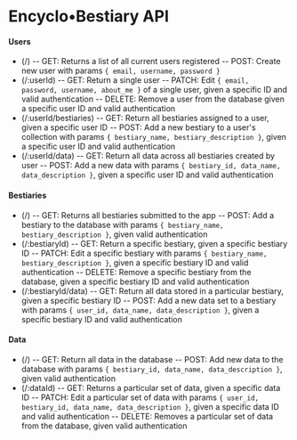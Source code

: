 # Encyclo•Bestiary API

#### Users
- (/)
  -- GET: Returns a list of all current users registered
  -- POST: Create new user with params `{ email, username, password }`
- (/:userId)
  -- GET: Return a single user
  -- PATCH: Edit `{ email, password, username, about_me }` of a single user, given a specific ID and valid authentication
  -- DELETE: Remove a user from the database given a specific user ID and valid authentication
- (/:userId/bestiaries)
  -- GET: Return all bestiaries assigned to a user, given a specific user ID
  -- POST: Add a new bestiary to a user's collection with params `{ bestiary_name, bestiary_description }`, given a specific user ID and valid authentication
- (/:userId/data)
  -- GET: Return all data across all bestiaries created by user
  -- POST: Add a new data with params `{ bestiary_id, data_name, data_description }`, given a specific user ID and valid authentication

#### Bestiaries
- (/)
  -- GET: Returns all bestiaries submitted to the app
  -- POST: Add a bestiary to the database with params `{ bestiary_name, bestiary_description }`, given valid authentication
- (/:bestiaryId)
  -- GET: Return a specific bestiary, given a specific bestiary ID
  -- PATCH: Edit a specific bestiary with params `{ bestiary_name, bestiary_description }`, given a specific bestiary ID and valid authentication
  -- DELETE: Remove a specific bestiary from the database, given a specific bestiary ID and valid authentication
- (/:bestiaryId/data)
  -- GET: Return all data stored in a particular bestiary, given a specific bestiary ID
  -- POST: Add a new data set to a bestiary with params `{ user_id, data_name, data_description }`, given a specific bestiary ID and valid authentication

#### Data
- (/)
  -- GET: Return all data in the database
  -- POST: Add new data to the database with params `{ bestiary_id, data_name, data_description }`, given valid authentication
- (/:dataId)
  -- GET: Returns a particular set of data, given a specific data ID
  -- PATCH: Edit a particular set of data with params `{ user_id, bestiary_id, data_name, data_description }`, given a specific data ID and valid authentication
  -- DELETE: Removes a particular set of data from the database, given valid authentication